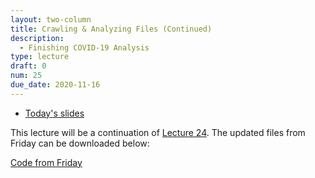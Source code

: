 ```yaml
---
layout: two-column
title: Crawling & Analyzing Files (Continued)
description:
  - Finishing COVID-19 Analysis
type: lecture
draft: 0
num: 25
due_date: 2020-11-16
---
```


* <a href="https://docs.google.com/presentation/d/10PSQtBvtqki3FFCMJuzFwuvl9J-UTYUn7upLlITGJUQ/edit?usp=sharing" target="_blank">Today's slides</a>

This lecture will be a continuation of [Lecture 24](week09-lecture03). The updated files from Friday can be downloaded below:

<a class="nu-button" href="/fall2020/course-files/lectures/lecture24-friday-edits.zip" target="_blank">
    Code from Friday <i class="fas fa-download"></i>
</a> 